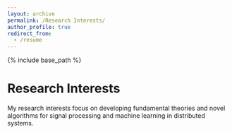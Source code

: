 ```yaml
---
layout: archive
permalink: /Research Interests/
author_profile: true
redirect_from:
  - /resume
---
```


{% include base_path %}

Research Interests 
=====
My research interests focus on developing fundamental theories and novel algorithms for signal processing and machine learning in distributed systems.
